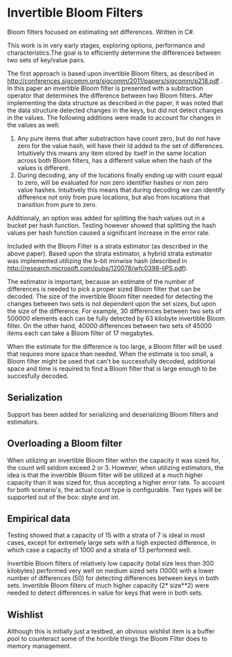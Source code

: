# Invertible Bloom Filters
Bloom filters focused on estimating set differences. Written in C#.

This work is in very early stages, exploring options, performance and characteristics.The goal is to efficiently determine the differences between two sets of key/value pairs. 

The first approach is based upon invertible Bloom filters, as described in http://conferences.sigcomm.org/sigcomm/2011/papers/sigcomm/p218.pdf . In this paper an invertible Bloom filter is presented with a subtraction operator that determines the difference between two Bloom filters. After implementing the data structure as described in the paper, it was noted that the data structure detected changes in the keys, but did not detect changes in the values. The following additions were made to account for changes in the values as well:

1. Any pure items that after substraction have count zero, but do not have zero for the value hash, will have their Id added to the set of differences. Intuitively this means any item stored by itself in the same location across both Bloom filters, has a different value when the hash of the values is different.
2. During decoding, any of the locations finally ending up with count equal to zero, will be evaluated for non zero identifier hashes or non zero value hashes. Intuitively this means that during decoding we can identify difference not only from pure locations, but also from locations that transition from pure to zero.

Additionaly, an option was added for splitting the hash values out in a bucket per hash function. Testing however showed that splitting the hash values per hash function caused a significant increase in the error rate.

Included with the Bloom Filter is a strata estimator (as described in the above paper). Based upon the strata estimator, a hybrid strata estimator was implemented utilizing the b-bit minwise hash (described in http://research.microsoft.com/pubs/120078/wfc0398-liPS.pdf). 

The estimator is important, because an estimate of the number of differences is needed to pick a proper sized Bloom filter that can be decoded. The size of the invertible Bloom filter needed for detecting the changes between two sets is not dependent upon the set sizes, but upon the size of the difference.  For example, 30 differences between two sets of 500000 elements each can be fully detected by 63 kilobyte invertible Bloom filter. On the other hand, 40000 differences between two sets of 45000 items each can take a Bloom filter of 17 megabytes. 

When the estimate for the difference is too large, a Bloom filter will be used that requires more space than needed. When the estimate is too small, a Bloom filter might be used that can't be successfully decoded, additional space and time is required to find a Bloom filter that is large enough to be succesfully decoded.

## Serialization
Support has been added for serializing and deserializing Bloom filters and estimators.

## Overloading a Bloom filter
When utilizing an invertible Bloom filter within the capacity it was sized for, the count will seldom exceed 2 or 3. However, when utilizing estimators, the idea is that the invertible Bloom filter will be utilized at a much higher capacity than it was sized for, thus accepting a higher error rate. To account for both scenario's, the actual count type is configurable. Two types will be supported out of the box: sbyte and int.

## Empirical data
Testing showed that a capacity of 15 with a strata of 7 is ideal in most cases, except for extremely large sets with a high expected difference, in which case a capacity of 1000 and a strata of 13 performed well.

Invertible Bloom filters of relatively low capacity (total size less than 300 kilobytes) performed very well on medium sized sets (1000) with a lower number of differences (50) for detecting differences between keys in both sets. Invertible Bloom filters of much higher capacity (2* size**2) were needed to detect differences in value for keys that were in both sets.

## Wishlist
Although this is initially just a testbed, an obvious wishlist item is a buffer pool to counteract some of the horrible things the Bloom Filter does to memory management.

